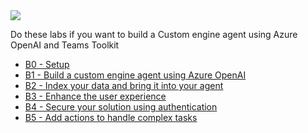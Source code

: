 <div class="cc-lab-toc b-path">
  <img src="/copilot-camp/assets/images/path-icons/B-path-heading.png"></img>
  <div>
    <p>Do these labs if you want to build a Custom engine agent using Azure OpenAI and Teams Toolkit</p>
    <ul>
      <li><a href="/copilot-camp/pages/custom-engine/00-prerequisites/">B0 - Setup</a></li>
      <li><a href="/copilot-camp/pages/custom-engine/01-custom-engine-agent/">B1 - Build a custom engine agent using Azure OpenAI</a></li>
      <li><a href="/copilot-camp/pages/custom-engine/02-rag/">B2 - Index your data and bring it into your agent</a></li>
      <li><a href="/copilot-camp/pages/custom-engine/03-powered-by-ai/">B3 - Enhance the user experience</a></li>
      <li><a href="/copilot-camp/pages/custom-engine/04-authentication/">B4 - Secure your solution using authentication</a></li>
      <li><a href="/copilot-camp/pages/custom-engine/05-actions/">B5 - Add actions to handle complex tasks</a></li>
    </ul>
  </div>
</div>

<script>
(() => {
// This script decorates the table of contents with a "you are here" indicator.
const toc = document.getElementsByClassName('cc-lab-toc');
for (const div of toc) {
    const lis = div.querySelectorAll('li');
    for (const li of lis) {
        const anchor = li.querySelector('a');
        if (location.href.includes(anchor.href)) {
            const span = document.createElement("span");
            span.innerHTML = "YOU&nbsp;ARE&nbsp;HERE";
            li.appendChild(span);
        }
    }    
}
})();
</script>